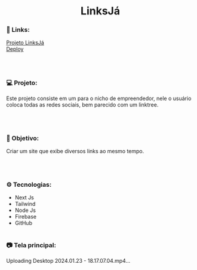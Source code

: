 <h1 align="center">LinksJá</h1>

### 🔗 Links:

<a href="https://github.com/LucasTKP/LinksJ-">Projeto LinksJá</a></br>
<a href="https://links.cliqueja.online/">Deploy</a></br>

</br>
</br>

### 💻 Projeto:

Este projeto consiste em um para o nicho de empreendedor, nele o usuário coloca todas as redes sociais, bem parecido com um linktree.

<br /> <br />

### 🎯 Objetivo:

Criar um site que exibe diversos links ao mesmo tempo.


<br /> <br />

### ⚙️ Tecnologias:

- Next Js
- Tailwind
- Node Js
- Firebase
- GitHub
  <br /> <br />

### 📷 Tela principal:

Uploading Desktop 2024.01.23 - 18.17.07.04.mp4…

<br />
